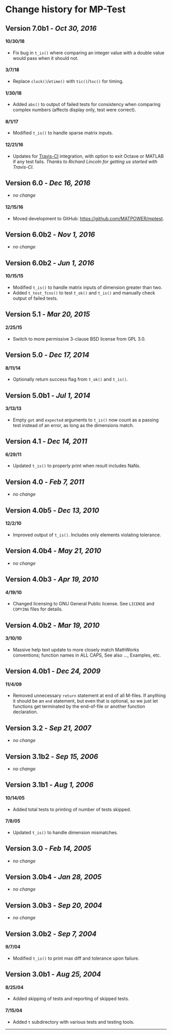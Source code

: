 Change history for MP-Test
==========================


Version 7.0b1 - *Oct 30, 2016*
------------------------------

#### 10/30/18
  - Fix bug in `t_is()` where comparing an integer value with a double
    value would pass when it should not.

#### 3/7/18
  - Replace `clock()`/`etime()` with `tic()`/`toc()` for timing.

#### 1/30/18
  - Added `abs()` to output of failed tests for consistency when
    comparing complex numbers (affects display only, test were correct).

#### 8/1/17
  - Modified `t_is()` to handle sparse matrix inputs.

#### 12/21/16
  - Updates for [Travis-CI][1] integration, with option to exit Octave
    or MATLAB if any test fails.
    *Thanks to Richard Lincoln for getting us started with Travis-CI.*


Version 6.0 - *Dec 16, 2016*
----------------------------

  - _no change_

#### 12/15/16
  - Moved development to GitHub: <https://github.com/MATPOWER/mptest>.



Version 6.0b2 - *Nov 1, 2016*
-----------------------------

  - _no change_


Version 6.0b2 - *Jun 1, 2016*
-----------------------------

#### 10/15/15
  - Modified `t_is()` to handle matrix inputs of dimension
    greater than two.
  - Added `t_test_fcns()` to test `t_ok()` and `t_is()` and manually
    check output of failed tests.


Version 5.1 - *Mar 20, 2015*
----------------------------

#### 2/25/15
  - Switch to more permissive 3-clause BSD license from GPL 3.0.


Version 5.0 - *Dec 17, 2014*
----------------------------

#### 8/11/14
  - Optionally return success flag from `t_ok()` and `t_is()`.


Version 5.0b1 - *Jul 1, 2014*
-----------------------------

#### 3/13/13
  - Empty `got` and `expected` arguments to `t_is()` now
    count as a passing test instead of an error, as long as
    the dimensions match.


Version 4.1 - *Dec 14, 2011*
-----------------------------

#### 6/29/11
  - Updated `t_is()` to properly print when result includes NaNs.


Version 4.0 - *Feb 7, 2011*
---------------------------

  - _no change_


Version 4.0b5 - *Dec 13, 2010*
------------------------------

#### 12/2/10
  - Improved output of `t_is()`. Includes only elements violating
    tolerance.


Version 4.0b4 - *May 21, 2010*
------------------------------

  - _no change_


Version 4.0b3 - *Apr 19, 2010*
------------------------------

#### 4/19/10
  - Changed licensing to GNU General Public license. See
    `LICENSE` and `COPYING` files for details.


Version 4.0b2 - *Mar 19, 2010*
------------------------------

#### 3/10/10
  - Massive help text update to more closely match MathWorks
    conventions; function names in ALL CAPS, See also ..., Examples, etc.


Version 4.0b1 - *Dec 24, 2009*
------------------------------

#### 11/4/09
  - Removed unnecessary `return` statement at end of all
    M-files. If anything it should be an `end` statement, but even
    that is optional, so we just let functions get terminated by the
    end-of-file or another function declaration.


Version 3.2 - *Sep 21, 2007*
----------------------------

  - _no change_


Version 3.1b2 - *Sep 15, 2006*
------------------------------

  - _no change_


Version 3.1b1 - *Aug 1, 2006*
-----------------------------

#### 10/14/05
  - Added total tests to printing of number of tests skipped.

#### 7/8/05
  - Updated `t_is()` to handle dimension mismatches.


Version 3.0 - *Feb 14, 2005*
----------------------------

  - _no change_


Version 3.0b4 - *Jan 28, 2005*
------------------------------

  - _no change_


Version 3.0b3 - *Sep 20, 2004*
------------------------------

  - _no change_


Version 3.0b2 - *Sep 7, 2004*
-----------------------------

#### 9/7/04
  - Modified `t_is()` to print max diff and tolerance upon failure.


Version 3.0b1 - *Aug 25, 2004*
------------------------------

#### 8/25/04
  - Added skipping of tests and reporting of skipped tests.

#### 7/15/04
  - Added `t` subdirectory with various tests and testing tools.

----
[1]: https://travis-ci.org
